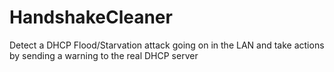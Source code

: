 # HandshakeCleaner
Detect a DHCP Flood/Starvation attack going on in the LAN and take actions by sending a warning to the real DHCP server
